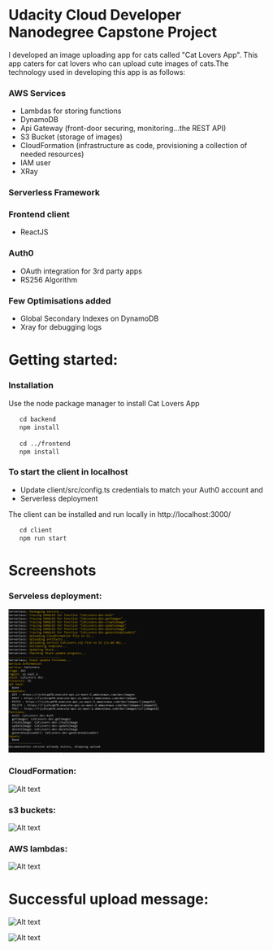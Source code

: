 # Udacity Cloud Developer Nanodegree Capstone Project

I developed an image uploading app for cats called "Cat Lovers App". This app caters for cat lovers who can upload cute images of cats.The technology used in developing this app is as follows:

### AWS Services 
   
   - Lambdas for storing functions
   - DynamoDB
   - Api Gateway (front-door securing, monitoring...the REST API)
   - S3 Bucket (storage of images)
   - CloudFormation (infrastructure as code, provisioning a collection of needed resources)
   - IAM user
   - XRay 
   
### Serverless Framework 

### Frontend client
   - ReactJS
   
### Auth0
   - OAuth integration for 3rd party apps
   - RS256 Algorithm

### Few Optimisations added
   - Global Secondary Indexes on DynamoDB
   - Xray for debugging logs 
   

# Getting started:

### Installation
   Use the node package manager to install Cat Lovers App
   
       cd backend
       npm install

       cd ../frontend
       npm install
      
### To start the client in localhost

- Update client/src/config.ts credentials to match your Auth0 account and 
- Serverless deployment 

The client can be installed and run locally in http://localhost:3000/

       cd client
       npm run start


# Screenshots

### Serveless deployment:

![Alt text](screenshots/Deployment.png "sls deployed")

### CloudFormation:

![Alt text](screenshots/Cloud_Formation_Stack "CloudFormation")

### s3 buckets:

![Alt text](screenshots/S3_bucket "s3buckets")



### AWS lambdas:

![Alt text](screenshots/AWS_Lambda "aws-lamdas")



# Successful upload message:

![Alt text](screenshots/Successful_upload "upload-successful")

![Alt text](screenshots/After_Upload "image-uploaded")
